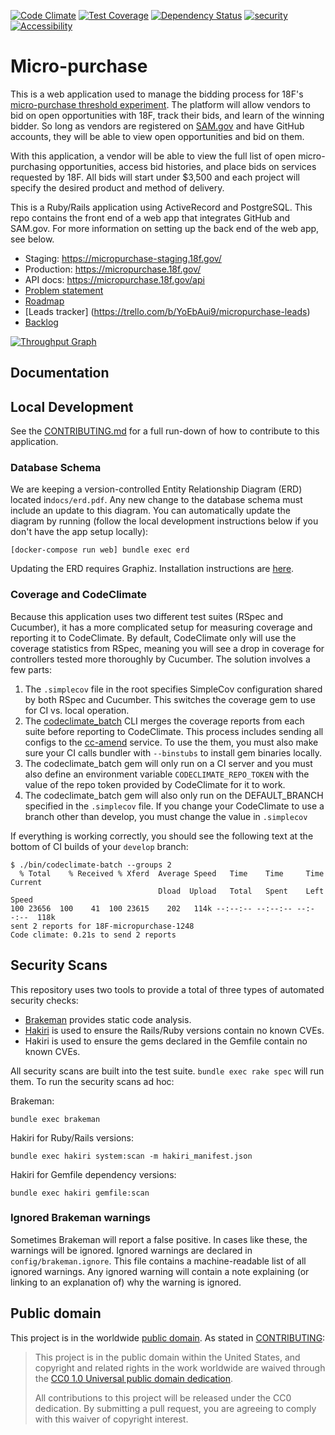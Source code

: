 [![Code Climate](https://codeclimate.com/github/18F/micropurchase/badges/gpa.svg)](https://codeclimate.com/github/18F/micropurchase) [![Test Coverage](https://codeclimate.com/github/18F/micropurchase/badges/coverage.svg)](https://codeclimate.com/github/18F/micropurchase/coverage) [![Dependency Status](https://gemnasium.com/18F/micropurchase.svg)](https://gemnasium.com/18F/micropurchase) [![security](https://hakiri.io/github/18F/micropurchase/master.svg)](https://hakiri.io/github/18F/micropurchase/master)
[![Accessibility](https://continua11y.18f.gov/18F/micropurchase.svg?branch=develop)](https://continua11y.18f.gov/18F/micropurchase)

# Micro-purchase

This is a web application used to manage the bidding process for 18F's
[micro-purchase threshold
experiment](https://18f.gsa.gov/2015/10/13/open-source-micropurchasing/). The
platform will allow vendors to bid on open opportunities with 18F, track their
bids, and learn of the winning bidder. So long as vendors are registered on
[SAM.gov](https://www.sam.gov) and have GitHub accounts, they will be able to
view open opportunities and bid on them.

With this application, a vendor will be able to view the full list of open
micro-purchasing opportunities, access bid histories, and place bids on services
requested by 18F. All bids will start under $3,500 and each project will specify
the desired product and method of delivery.

This is a Ruby/Rails application using ActiveRecord and PostgreSQL. This repo
contains the front end of a web app that integrates GitHub and SAM.gov. For more
information on setting up the back end of the web app, see below.

* Staging: https://micropurchase-staging.18f.gov/
* Production: https://micropurchase.18f.gov/
* API docs: https://micropurchase.18f.gov/api
* [Problem statement](https://docs.google.com/a/gsa.gov/document/d/125NY6oXBOdlL7gDiHFQ5Aog5FEjoddbZVVCeYCz6d9A/edit?usp=sharing)
* [Roadmap](https://18f.storiesonboard.com/m/18f-micro-purchase-platform)
* [Leads tracker] (https://trello.com/b/YoEbAui9/micropurchase-leads)
* [Backlog](https://waffle.io/18F/micropurchase)

[![Throughput Graph](https://graphs.waffle.io/18F/micropurchase/throughput.svg)](https://waffle.io/18F/micropurchase/metrics/throughput)

## Documentation

## Local Development

See the [CONTRIBUTING.md](CONTRIBUTING.md) for a full run-down of how to
contribute to this application.

### Database Schema

We are keeping a version-controlled Entity Relationship Diagram (ERD) located
in`docs/erd.pdf`. Any new change to the database schema must include an update
to this diagram. You can automatically update the diagram by running (follow the
local development instructions below if you don't have the app setup locally):

```
[docker-compose run web] bundle exec erd
```

Updating the ERD requires Graphiz. Installation instructions are
[here](http://voormedia.github.io/rails-erd/install.html).

### Coverage and CodeClimate

Because this application uses two different test suites (RSpec and Cucumber), it has a more complicated setup for measuring coverage and reporting it to CodeClimate. By default, CodeClimate only will use the coverage statistics from RSpec, meaning you will see a drop in coverage for controllers tested more thoroughly by Cucumber. The solution involves a few parts:

1. The `.simplecov` file in the root specifies SimpleCov configuration shared by both RSpec and Cucumber. This switches the coverage gem to use for CI vs. local operation.
2. The [codeclimate_batch](https://github.com/grosser/codeclimate_batch) CLI merges the coverage reports from each suite before reporting to CodeClimate. This process includes sending all configs to the [cc-amend](https://cc-amend.herokuapp.com/) service. To use the them, you must also make sure your CI calls bundler with `--binstubs` to install gem binaries locally.
3. The codeclimate_batch gem will only run on a CI server and you must also define an environment variable `CODECLIMATE_REPO_TOKEN` with the value of the repo token provided by CodeClimate for it to work.
4. The codeclimate_batch gem will also only run on the DEFAULT_BRANCH specified in the `.simplecov` file. If you change your CodeClimate to use a branch other than develop, you must change the value in `.simplecov`

If everything is working correctly, you should see the following text at the bottom of CI builds of your `develop` branch:

``` shell
$ ./bin/codeclimate-batch --groups 2
  % Total    % Received % Xferd  Average Speed   Time    Time     Time  Current
                                 Dload  Upload   Total   Spent    Left  Speed
100 23656  100    41  100 23615    202   114k --:--:-- --:--:-- --:--:--  118k
sent 2 reports for 18F-micropurchase-1248
Code climate: 0.21s to send 2 reports
```

## Security Scans

This repository uses two tools to provide a total of three types of automated security checks:

- [Brakeman](http://brakemanscanner.org/) provides static code analysis.
- [Hakiri](https://hakiri.io/) is used to ensure the Rails/Ruby versions contain no known CVEs.
- Hakiri is used to ensure the gems declared in the Gemfile contain no known CVEs.

All security scans are built into the test suite. `bundle exec rake spec` will run them. To run the security scans ad hoc:

Brakeman:
```
bundle exec brakeman
```

Hakiri for Ruby/Rails versions:
```
bundle exec hakiri system:scan -m hakiri_manifest.json
```

Hakiri for Gemfile dependency versions:
```
bundle exec hakiri gemfile:scan
```

### Ignored Brakeman warnings

Sometimes Brakeman will report a false positive. In cases like these, the warnings will be ignored. Ignored warnings are declared in `config/brakeman.ignore`. This file contains a machine-readable list of all ignored warnings. Any ignored warning will contain a note explaining (or linking to an explanation of) why the warning is ignored.

## Public domain

This project is in the worldwide [public domain](LICENSE.md). As stated in [CONTRIBUTING](CONTRIBUTING.md):

> This project is in the public domain within the United States, and copyright and related rights in the work worldwide are waived through the [CC0 1.0 Universal public domain dedication](https://creativecommons.org/publicdomain/zero/1.0/).
>
> All contributions to this project will be released under the CC0 dedication. By submitting a pull request, you are agreeing to comply with this waiver of copyright interest.
